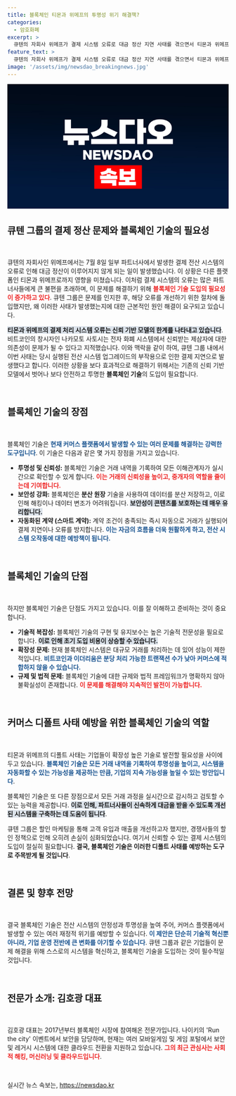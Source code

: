 ```yaml
---
title: 블록체인 티몬과 위메프의 투명성 위기 해결책?
categories:
  - 암호화폐
excerpt: >
  큐텐의 자회사 위메프가 결제 시스템 오류로 대금 정산 지연 사태를 겪으면서 티몬과 위메프도 피해를 입었다. 블록체인 기술 도입의 필요성이 대두되며 커머스 업계의 신뢰성 회복 방안으로 주목받고 있다.
feature_text: >
  큐텐의 자회사 위메프가 결제 시스템 오류로 대금 정산 지연 사태를 겪으면서 티몬과 위메프도 피해를 입었다. 블록체인 기술 도입의 필요성이 대두되며 커머스 업계의 신뢰성 회복 방안으로 주목받고 있다.
image: '/assets/img/newsdao_breakingnews.jpg'
---
```


<p><img src="/assets/img/newsdao_breakingnews.jpg" alt="pcversion 속보" /></p>

<h2 data-ke-size="size26">큐텐 그룹의 결제 정산 문제와 블록체인 기술의 필요성</h2>

<p data-ke-size="size16">&nbsp;</p>

<p>큐텐의 자회사인 위메프에서는 7월 8일 일부 파트너사에서 발생한 결제 전산 시스템의 오류로 인해 대금 정산이 이루어지지 않게 되는 일이 발생했습니다. 이 상황은 다른 플랫폼인 티몬과 위메프로까지 영향을 미쳤습니다. 이처럼 결제 시스템의 오류는 많은 파트너사들에게 큰 불편을 초래하며, 이 문제를 해결하기 위해 <b><span style="color: #ee2323;">블록체인 기술 도입의 필요성이 증가하고 있다</span></b>. 큐텐 그룹은 문제를 인지한 후, 해당 오류를 개선하기 위한 절차에 돌입했지만, 왜 이러한 사태가 발생했는지에 대한 근본적인 원인 해결이 요구되고 있습니다. </p>

<p><b><span style="background-color: #21538527;">티몬과 위메프의 결제 처리 시스템 오류는 신뢰 기반 모델의 한계를 나타내고 있습니다</span></b>. 비트코인의 창시자인 나카모토 사토시는 전자 화폐 시스템에서 신뢰받는 제삼자에 대한 의존성이 문제가 될 수 있다고 지적했습니다. 이와 맥락을 같이 하여, 큐텐 그룹 내에서 이번 사태는 당시 실행된 전산 시스템 업그레이드의 부작용으로 인한 결제 지연으로 발생했다고 합니다. 이러한 상황을 보다 효과적으로 해결하기 위해서는 기존의 신뢰 기반 모델에서 벗어나 보다 안전하고 투명한 <b>블록체인 기술</b>의 도입이 필요합니다.</p>

<p data-ke-size="size16">&nbsp;</p>

<h2 data-ke-size="size26">블록체인 기술의 장점</h2>

<p data-ke-size="size16">&nbsp;</p>

<p>블록체인 기술은 <b><span style="color: #1a5490;">현재 커머스 플랫폼에서 발생할 수 있는 여러 문제를 해결하는 강력한 도구입니다</span></b>. 이 기술은 다음과 같은 몇 가지 장점을 가지고 있습니다.</p>

<ul>
    <li><b>투명성 및 신뢰성:</b> 블록체인 기술은 거래 내역을 기록하여 모든 이해관계자가 실시간으로 확인할 수 있게 합니다. <b><span style="color: #ee2323;">이는 거래의 신뢰성을 높이고, 중개자의 역할을 줄이는데 기여합니다.</span></b></li>
    <li><b>보안성 강화:</b> 블록체인은 <b>분산 원장</b> 기술을 사용하여 데이터를 분산 저장하고, 이로 인해 해킹이나 데이터 변조가 어려워집니다. <b><span style="background-color: #21538527;">보안성이 콘텐츠를 보호하는 데 매우 유리합니다.</span></b></li>
    <li><b>자동화된 계약 (스마트 계약):</b> 계약 조건이 충족되는 즉시 자동으로 거래가 실행되어 결제 지연이나 오류를 방지합니다. <b><span style="color: #1a5490;">이는 자금의 흐름을 더욱 원활하게 하고, 전산 시스템 오작동에 대한 예방책이 됩니다.</span></b></li>
</ul>

<p data-ke-size="size16">&nbsp;</p>

<h2 data-ke-size="size26">블록체인 기술의 단점</h2>

<p data-ke-size="size16">&nbsp;</p>

<p>하지만 블록체인 기술은 단점도 가지고 있습니다. 이를 잘 이해하고 준비하는 것이 중요합니다. </p>

<ul>
    <li><b>기술적 복잡성:</b> 블록체인 기술의 구현 및 유지보수는 높은 기술적 전문성을 필요로 합니다. <b><span style="background-color: #21538527;">이로 인해 초기 도입 비용이 상승할 수 있습니다.</span></b></li>
    <li><b>확장성 문제:</b> 현재 블록체인 시스템은 대규모 거래를 처리하는 데 있어 성능이 제한적입니다. <b><span style="color: #1a5490;">비트코인과 이더리움은 분당 처리 가능한 트랜잭션 수가 낮아 커머스에 적합하지 않을 수 있습니다.</span></b></li>
    <li><b>규제 및 법적 문제:</b> 블록체인 기술에 대한 규제와 법적 프레임워크가 명확하지 않아 불확실성이 존재합니다. <b><span style="color: #ee2323;">이 문제를 해결해야 지속적인 발전이 가능합니다.</span></b></li>
</ul>

<p data-ke-size="size16">&nbsp;</p>

<h2 data-ke-size="size26">커머스 디폴트 사태 예방을 위한 블록체인 기술의 역할</h2>

<p data-ke-size="size16">&nbsp;</p>

<p>티몬과 위메프의 디폴트 사태는 기업들이 확장성 높은 기술로 발전할 필요성을 사이에 두고 있습니다. <b><span style="color: #1a5490;">블록체인 기술은 모든 거래 내역을 기록하여 투명성을 높이고, 시스템을 자동화할 수 있는 가능성을 제공하는 만큼, 기업의 지속 가능성을 높일 수 있는 방안입니다</span></b>. </p>

<p>블록체인 기술은 또 다른 장점으로서 모든 거래 과정을 실시간으로 감시하고 검토할 수 있는 능력을 제공합니다. <b><span style="background-color: #21538527;">이로 인해, 파트너사들이 신속하게 대금을 받을 수 있도록 개선된 시스템을 구축하는 데 도움이 됩니다</span></b>.</p>

<p>큐텐 그룹은 할인 마케팅을 통해 고객 유입과 매출을 개선하고자 했지만, 경쟁사들의 할인 정책으로 인해 오히려 손실이 심화되었습니다. 여기서 신뢰할 수 있는 결제 시스템의 도입이 절실히 필요합니다. <b>결국, 블록체인 기술은 이러한 디폴트 사태를 예방하는 도구로 주목받게 될 것입니다</b>.</p>

<p data-ke-size="size16">&nbsp;</p>

<h2 data-ke-size="size26">결론 및 향후 전망</h2>

<p data-ke-size="size16">&nbsp;</p>

<p>결국 블록체인 기술은 전산 시스템의 안정성과 투명성을 높여 주어, 커머스 플랫폼에서 발생할 수 있는 여러 재정적 위기를 예방할 수 있습니다. <b><span style="color: #1a5490;">이 제안은 단순히 기술적 혁신뿐 아니라, 기업 운영 전반에 큰 변화를 야기할 수 있습니다</span></b>. 큐텐 그룹과 같은 기업들이 문제 해결을 위해 스스로의 시스템을 혁신하고, 블록체인 기술을 도입하는 것이 필수적일 것입니다. </p>

<p data-ke-size="size16">&nbsp;</p>

<h2 data-ke-size="size26">전문가 소개: 김호광 대표</h2>

<p data-ke-size="size16">&nbsp;</p>

<p>김호광 대표는 2017년부터 블록체인 시장에 참여해온 전문가입니다. 나이키의 'Run the city' 이벤트에서 보안을 담당하며, 현재는 여러 모바일게임 및 게임 포털에서 보안 및 레거시 시스템에 대한 클라우드 전환을 지원하고 있습니다. <b><span style="color: #ee2323;">그의 최근 관심사는 사회적 해킹, 머신러닝 및 클라우드입니다</span></b>. </p>

<p data-ke-size="size16">&nbsp;</p>
실시간 뉴스 속보는, <a href="https://newsdao.kr" rel="dofollow">https://newsdao.kr</a>


